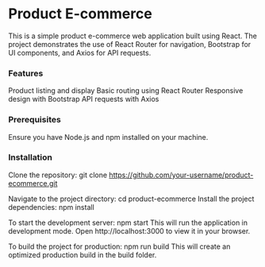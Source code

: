 

# Product E-commerce

This is a simple product e-commerce web application built using React. The project demonstrates the use of React Router for navigation, Bootstrap for UI components, and Axios for API requests.

### Features
  Product listing and display
  Basic routing using React Router
  Responsive design with Bootstrap
  API requests with Axios

### Prerequisites
  Ensure you have Node.js and npm installed on your machine.

### Installation
  Clone the repository:
    git clone https://github.com/your-username/product-ecommerce.git

  Navigate to the project directory:
    cd product-ecommerce
  Install the project dependencies:
    npm install

  To start the development server:
  npm start
    This will run the application in development mode. Open http://localhost:3000 to view it in your browser.

  To build the project for production:
  npm run build
    This will create an optimized production build in the build folder.
    
